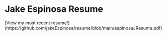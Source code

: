 <h1>Jake Espinosa Resume</h1>
[View my most recent resume!](https://github.com/jakeEspinosa/resume/blob/main/espinosaJResume.pdf)
